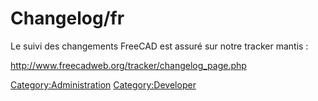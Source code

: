 # Changelog/fr

 Le suivi des changements FreeCAD est assuré sur notre tracker mantis :

<http://www.freecadweb.org/tracker/changelog_page.php>




[Category:Administration](Category:Administration.md) [Category:Developer](Category:Developer.md)
